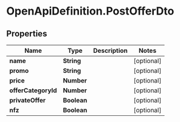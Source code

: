 # OpenApiDefinition.PostOfferDto

## Properties

Name | Type | Description | Notes
------------ | ------------- | ------------- | -------------
**name** | **String** |  | [optional] 
**promo** | **String** |  | [optional] 
**price** | **Number** |  | [optional] 
**offerCategoryId** | **Number** |  | [optional] 
**privateOffer** | **Boolean** |  | [optional] 
**nfz** | **Boolean** |  | [optional] 


